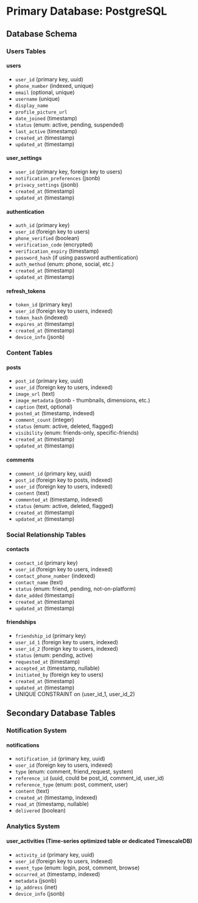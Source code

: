 # Primary Database: PostgreSQL

## Database Schema

### Users Tables

#### users
- `user_id` (primary key, uuid)
- `phone_number` (indexed, unique)
- `email` (optional, unique)
- `username` (unique)
- `display_name`
- `profile_picture_url`
- `date_joined` (timestamp)
- `status` (enum: active, pending, suspended)
- `last_active` (timestamp)
- `created_at` (timestamp)
- `updated_at` (timestamp)

#### user_settings
- `user_id` (primary key, foreign key to users)
- `notification_preferences` (jsonb)
- `privacy_settings` (jsonb)
- `created_at` (timestamp)
- `updated_at` (timestamp)

#### authentication
- `auth_id` (primary key)
- `user_id` (foreign key to users)
- `phone_verified` (boolean)
- `verification_code` (encrypted)
- `verification_expiry` (timestamp)
- `password_hash` (if using password authentication)
- `auth_method` (enum: phone, social, etc.)
- `created_at` (timestamp)
- `updated_at` (timestamp)

#### refresh_tokens
- `token_id` (primary key)
- `user_id` (foreign key to users, indexed)
- `token_hash` (indexed)
- `expires_at` (timestamp)
- `created_at` (timestamp)
- `device_info` (jsonb)

### Content Tables

#### posts
- `post_id` (primary key, uuid)
- `user_id` (foreign key to users, indexed)
- `image_url` (text)
- `image_metadata` (jsonb - thumbnails, dimensions, etc.)
- `caption` (text, optional)
- `posted_at` (timestamp, indexed)
- `comment_count` (integer)
- `status` (enum: active, deleted, flagged)
- `visibility` (enum: friends-only, specific-friends)
- `created_at` (timestamp)
- `updated_at` (timestamp)

#### comments
- `comment_id` (primary key, uuid)
- `post_id` (foreign key to posts, indexed)
- `user_id` (foreign key to users, indexed)
- `content` (text)
- `commented_at` (timestamp, indexed)
- `status` (enum: active, deleted, flagged)
- `created_at` (timestamp)
- `updated_at` (timestamp)

### Social Relationship Tables

#### contacts
- `contact_id` (primary key)
- `user_id` (foreign key to users, indexed)
- `contact_phone_number` (indexed)
- `contact_name` (text)
- `status` (enum: friend, pending, not-on-platform)
- `date_added` (timestamp)
- `created_at` (timestamp)
- `updated_at` (timestamp)

#### friendships
- `friendship_id` (primary key)
- `user_id_1` (foreign key to users, indexed)
- `user_id_2` (foreign key to users, indexed)
- `status` (enum: pending, active)
- `requested_at` (timestamp)
- `accepted_at` (timestamp, nullable)
- `initiated_by` (foreign key to users)
- `created_at` (timestamp)
- `updated_at` (timestamp)
- UNIQUE CONSTRAINT on (user_id_1, user_id_2)

## Secondary Database Tables

### Notification System

#### notifications
- `notification_id` (primary key, uuid)
- `user_id` (foreign key to users, indexed)
- `type` (enum: comment, friend_request, system)
- `reference_id` (uuid, could be post_id, comment_id, user_id)
- `reference_type` (enum: post, comment, user)
- `content` (text)
- `created_at` (timestamp, indexed)
- `read_at` (timestamp, nullable)
- `delivered` (boolean)

### Analytics System

#### user_activities (Time-series optimized table or dedicated TimescaleDB)
- `activity_id` (primary key, uuid)
- `user_id` (foreign key to users, indexed)
- `event_type` (enum: login, post, comment, browse)
- `occurred_at` (timestamp, indexed)
- `metadata` (jsonb)
- `ip_address` (inet)
- `device_info` (jsonb)
